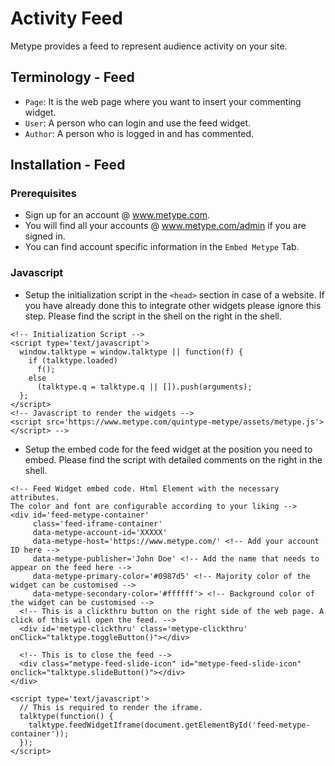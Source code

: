# Activity Feed

Metype provides a feed to represent audience activity on your site.

## Terminology - Feed
* `Page`: It is the web page where you want to insert your commenting widget.
* `User`: A person who can login and use the feed widget.
* `Author`: A person who is logged in and has commented.

## Installation - Feed
### Prerequisites
* Sign up for an account @ www.metype.com.
* You will find all your accounts @ www.metype.com/admin if you are signed in.
* You can find account specific information in the `Embed Metype` Tab.


### Javascript
* Setup the initialization script in the `<head>` section in case of a website.
If you have already done this to integrate other widgets please ignore this step.
Please find the script in the shell on the right in the shell.

```shell
<!-- Initialization Script -->
<script type='text/javascript'>
  window.talktype = window.talktype || function(f) {
    if (talktype.loaded)
      f();
    else
      (talktype.q = talktype.q || []).push(arguments);
  };
</script>
<!-- Javascript to render the widgets -->
<script src='https://www.metype.com/quintype-metype/assets/metype.js'></script> -->
```

* Setup the embed code for the feed widget at the position you need to embed.
Please find the script with detailed comments on the right in the shell.

```shell
<!-- Feed Widget embed code. Html Element with the necessary attributes.
The color and font are configurable according to your liking -->
<div id='feed-metype-container'
     class='feed-iframe-container'
     data-metype-account-id='XXXXX'
     data-metype-host='https://www.metype.com/' <!-- Add your account ID here -->
     data-metype-publisher='John Doe' <!-- Add the name that needs to appear on the feed here -->
     data-metype-primary-color='#0987d5' <!-- Majority color of the widget can be customised -->
     data-metype-secondary-color='#ffffff'> <!-- Background color of the widget can be customised -->
  <!-- This is a clickthru button on the right side of the web page. A click of this will open the feed. -->
  <div id='metype-clickthru' class='metype-clickthru' onClick="talktype.toggleButton()"></div>

  <!-- This is to close the feed -->
  <div class="metype-feed-slide-icon" id="metype-feed-slide-icon" onclick="talktype.slideButton()"></div>
</div>

<script type='text/javascript'>
  // This is required to render the iframe.
  talktype(function() {
    talktype.feedWidgetIframe(document.getElementById('feed-metype-container'));
  });
</script>
```
